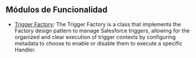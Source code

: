 ## Módulos de Funcionalidad

- [Trigger Factory](docs/TriggerFactory.md): The Trigger Factory is a class that implements the Factory design pattern to manage Salesforce triggers, allowing for the organized and clear execution of trigger contexts by configuring metadata to choose to enable or disable them to execute a specific Handler.
